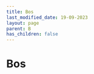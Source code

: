 ```yaml
---
title: Bos
last_modified_date: 19-09-2023
layout: page
parent: B
has_children: false
---
```


Bos
===

